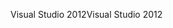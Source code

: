 <span data-ttu-id="624b3-101">Visual Studio 2012</span><span class="sxs-lookup"><span data-stu-id="624b3-101">Visual Studio 2012</span></span>